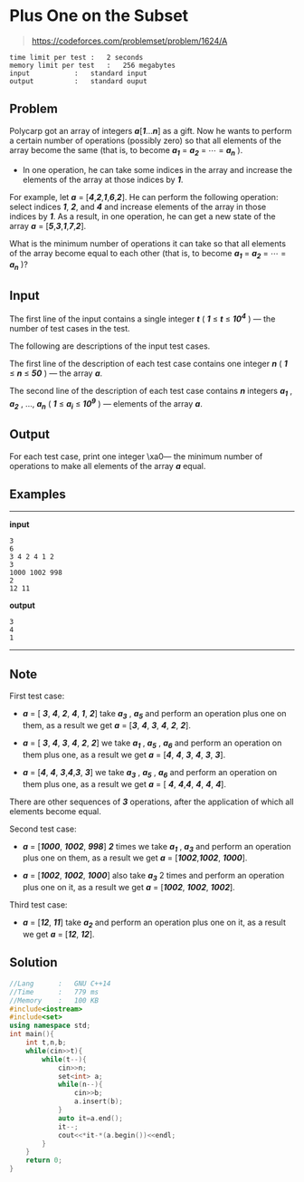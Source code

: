 # Plus One on the Subset

> https://codeforces.com/problemset/problem/1624/A

```
time limit per test	:	2 seconds
memory limit per test	:	256 megabytes
input			:	standard input
output			:	standard ouput
```

## Problem

Polycarp got an array of integers ***a***[***1***…***n***] as a gift. Now he wants to perform a certain number of operations (possibly zero) so that all elements of the array become the same (that is, to become ***a<sub>1</sub>*** = ***a<sub>2</sub>*** = ⋯ = ***a<sub>n</sub>*** ).

* In one operation, he can take some indices in the array and increase the elements of the array at those indices by ***1***.

For example, let ***a*** = [***4***,***2***,***1***,***6***,***2***]. He can perform the following operation: select indices ***1***, ***2***, and ***4*** and increase elements of the array in those indices by ***1***. As a result, in one operation, he can get a new state of the array ***a*** = [***5***,***3***,***1***,***7***,***2***].

What is the minimum number of operations it can take so that all elements of the array become equal to each other (that is, to become ***a<sub>1</sub>*** = ***a<sub>2</sub>*** = ⋯  = ***a<sub>n</sub>*** )?

## Input

The first line of the input contains a single integer ***t*** ( ***1*** &leq; ***t*** &leq; ***10<sup>4</sup>*** ) — the number of test cases in the test.

The following are descriptions of the input test cases.

The first line of the description of each test case contains one integer ***n*** ( ***1*** &leq; ***n*** &leq; ***50*** ) — the array ***a***.

The second line of the description of each test case contains ***n*** integers ***a<sub>1</sub>*** , ***a<sub>2</sub>*** , ..., ***a<sub>n</sub>*** ( ***1*** &leq; ***a<sub>i</sub>*** &leq; ***10<sup>9</sup>*** ) — elements of the array ***a***.

## Output

For each test case, print one integer \xa0— the minimum number of operations to make all elements of the array ***a*** equal.

## Examples

---
**input**
```
3
6
3 4 2 4 1 2
3
1000 1002 998
2
12 11
```
**output**
```
3
4
1
```
---

## Note

First test case:

* ***a*** = [ ***3***, ***4***, ***2***, ***4***, ***1***, ***2***] take ***a<sub>3</sub>*** , ***a<sub>5</sub>*** and perform an operation plus one on them, as a result we get ***a*** = [***3***, ***4***, ***3***, ***4***, ***2***, ***2***].

* ***a*** = [ ***3***, ***4***, ***3***, ***4***, ***2***, ***2***] we take ***a<sub>1</sub>*** , ***a<sub>5</sub>*** , ***a<sub>6</sub>*** and perform an operation on them plus one, as a result we get ***a*** = [***4***, ***4***, ***3***, ***4***, ***3***, ***3***].

* ***a*** = [***4***, ***4***, ***3***,***4***,***3***, ***3***] we take ***a<sub>3</sub>*** , ***a<sub>5</sub>*** , ***a<sub>6</sub>*** and perform an operation on them plus one, as a result we get ***a*** = [ ***4***, ***4***,***4***, ***4***, ***4***, ***4***].

There are other sequences of ***3*** operations, after the application of which all elements become equal.

Second test case:

* ***a*** = [***1000***, ***1002***, ***998***] ***2*** times we take ***a<sub>1</sub>*** , ***a<sub>3</sub>*** and perform an operation plus one on them, as a result we get ***a*** = [***1002***,***1002***, ***1000***].

* ***a*** = [***1002***, ***1002***, ***1000***] also take ***a<sub>3</sub>*** 2 times and perform an operation plus one on it, as a result we get ***a*** = [***1002***, ***1002***, ***1002***].

Third test case:

* ***a*** = [***12***, ***11***] take ***a<sub>2</sub>*** and perform an operation plus one on it, as a result we get ***a*** = [***12***, ***12***].

## Solution

```c++
//Lang		:	GNU C++14
//Time		:	779 ms
//Memory	:	100 KB
#include<iostream>
#include<set>
using namespace std;
int main(){
	int t,n,b;
	while(cin>>t){
		while(t--){
			cin>>n;
			set<int> a;
			while(n--){
				cin>>b;
				a.insert(b);
			}
			auto it=a.end();
			it--;
			cout<<*it-*(a.begin())<<endl;
		}
	}
	return 0;
}
```
